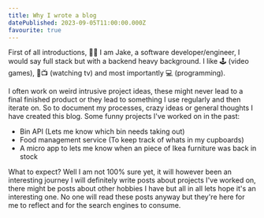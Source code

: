 ```yaml
---
title: Why I wrote a blog
datePublished: 2023-09-05T11:00:00.000Z
favourite: true
---
```


First of all introductions, 👋🏻 I am Jake, a software developer/engineer, I would say full stack but with a backend heavy background. I like 🕹 (video games), 👀📺 (watching tv) and most importantly 💻 (programming).

I often work on weird intrusive project ideas, these might never lead to a final finished product or they lead to something I use regularly and then iterate on. So to document my processes, crazy ideas or general thoughts I have created this blog. Some funny projects I've worked on in the past:
- Bin API (Lets me know which bin needs taking out)
- Food management service (To keep track of whats in my cupboards)
- A micro app to lets me know when an piece of Ikea furniture was back in stock

What to expect? Well I am not 100% sure yet, it will however been an interesting journey I will definitely write posts about projects I've worked on, there might be posts about other hobbies I have but all in all lets hope it's an interesting one. No one will read these posts anyway but they're here for me to reflect and for the search engines to consume.
